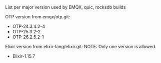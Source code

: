 List per major version used by EMQX, quic, rocksdb builds

OTP version from emqx/otp.git:

+ OTP-24.3.4.2-4
+ OTP-25.3.2-2
+ OTP-26.2.5.2-1

Elixir version from elixir-lang/elixir.git:
NOTE: Only one version is allowed.

+ Elixir-1.15.7
